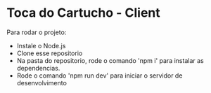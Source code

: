 # Toca do Cartucho - Client

Para rodar o projeto:

 - Instale o Node.js
 - Clone esse repositorio
 - Na pasta do repositorio, rode o comando 'npm i' para instalar as dependencias.
 - Rode o comando 'npm run dev' para iniciar o servidor de desenvolvimento